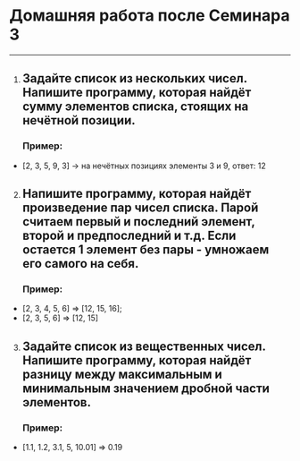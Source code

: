 # Домашняя работа после Семинара 3
___
1. ## Задайте список из нескольких чисел. Напишите программу, которая найдёт сумму элементов списка, стоящих на нечётной позиции.

   ### Пример:

* [2, 3, 5, 9, 3] -> на нечётных позициях элементы 3 и 9, ответ: 12
2. ## Напишите программу, которая найдёт произведение пар чисел списка. Парой считаем первый и последний элемент, второй и предпоследний и т.д. Если остается 1 элемент без пары - умножаем его самого на себя.

   ### Пример:

* [2, 3, 4, 5, 6] => [12, 15, 16];
* [2, 3, 5, 6] => [12, 15]
3. ## Задайте список из вещественных чисел. Напишите программу, которая найдёт разницу между максимальным и минимальным значением дробной части элементов.

   ### Пример:

* [1.1, 1.2, 3.1, 5, 10.01] => 0.19